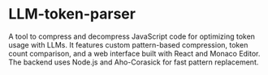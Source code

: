 # LLM-token-parser
A tool to compress and decompress JavaScript code for optimizing token usage with LLMs. It features custom pattern-based compression, token count comparison, and a web interface built with React and Monaco Editor. The backend uses Node.js and Aho-Corasick for fast pattern replacement.
